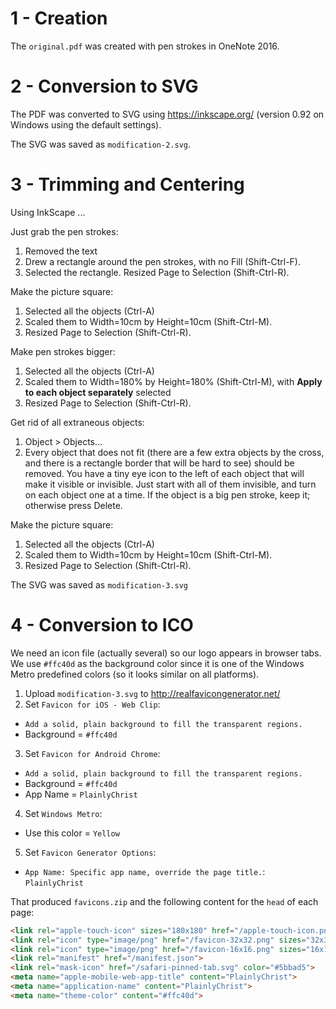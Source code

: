 # 1 - Creation

The `original.pdf` was created with pen strokes in OneNote 2016.

# 2 - Conversion to SVG

The PDF was converted to SVG using https://inkscape.org/ (version 0.92 on Windows using the default settings).

The SVG was saved as `modification-2.svg`.

# 3 - Trimming and Centering

Using InkScape ...

Just grab the pen strokes:
1. Removed the text
2. Drew a rectangle around the pen strokes, with no Fill (Shift-Ctrl-F).
3. Selected the rectangle. Resized Page to Selection (Shift-Ctrl-R).

Make the picture square:
1. Selected all the objects (Ctrl-A)
2. Scaled them to Width=10cm by Height=10cm (Shift-Ctrl-M).
3. Resized Page to Selection (Shift-Ctrl-R).

Make pen strokes bigger:
1. Selected all the objects (Ctrl-A)
2. Scaled them to Width=180% by Height=180% (Shift-Ctrl-M), with **Apply to each object separately** selected
3. Resized Page to Selection (Shift-Ctrl-R).

Get rid of all extraneous objects:
1. Object > Objects...
2. Every object that does not fit (there are a few extra objects by the cross, and there is a rectangle border that will be hard to see) should be removed. You have a tiny eye icon to the left of each object that will make it visible or invisible. Just start with all of them invisible, and turn on each object one at a time. If the object is a big pen stroke, keep it; otherwise press Delete.

Make the picture square:
1. Selected all the objects (Ctrl-A)
2. Scaled them to Width=10cm by Height=10cm (Shift-Ctrl-M).
3. Resized Page to Selection (Shift-Ctrl-R).

The SVG was saved as `modification-3.svg`

# 4 - Conversion to ICO

We need an icon file (actually several) so our logo appears in browser tabs. We use `#ffc40d` as the background color since it is one of the Windows Metro predefined colors (so it looks similar on all platforms).

1. Upload `modification-3.svg` to http://realfavicongenerator.net/
2. Set `Favicon for iOS - Web Clip`:
  * `Add a solid, plain background to fill the transparent regions.`
  * Background = `#ffc40d`
3. Set `Favicon for Android Chrome`:
  * `Add a solid, plain background to fill the transparent regions.`
  * Background = `#ffc40d`
  * App Name = `PlainlyChrist`
4. Set `Windows Metro`:
  * Use this color = `Yellow`
5. Set `Favicon Generator Options`:
  * `App Name: Specific app name, override the page title.`: `PlainlyChrist`

That produced `favicons.zip` and the following content for the `head` of each page:

```html
<link rel="apple-touch-icon" sizes="180x180" href="/apple-touch-icon.png">
<link rel="icon" type="image/png" href="/favicon-32x32.png" sizes="32x32">
<link rel="icon" type="image/png" href="/favicon-16x16.png" sizes="16x16">
<link rel="manifest" href="/manifest.json">
<link rel="mask-icon" href="/safari-pinned-tab.svg" color="#5bbad5">
<meta name="apple-mobile-web-app-title" content="PlainlyChrist">
<meta name="application-name" content="PlainlyChrist">
<meta name="theme-color" content="#ffc40d">
```
